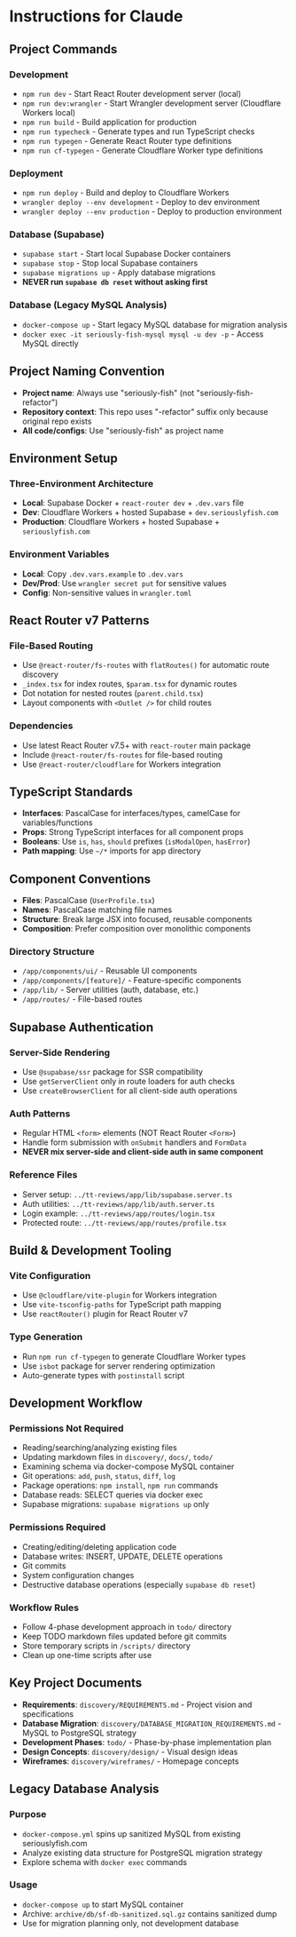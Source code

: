 # Instructions for Claude

## Project Commands

### Development
- `npm run dev` - Start React Router development server (local)
- `npm run dev:wrangler` - Start Wrangler development server (Cloudflare Workers local)
- `npm run build` - Build application for production
- `npm run typecheck` - Generate types and run TypeScript checks
- `npm run typegen` - Generate React Router type definitions
- `npm run cf-typegen` - Generate Cloudflare Worker type definitions

### Deployment
- `npm run deploy` - Build and deploy to Cloudflare Workers
- `wrangler deploy --env development` - Deploy to dev environment
- `wrangler deploy --env production` - Deploy to production environment

### Database (Supabase)
- `supabase start` - Start local Supabase Docker containers
- `supabase stop` - Stop local Supabase containers
- `supabase migrations up` - Apply database migrations
- **NEVER run `supabase db reset` without asking first**

### Database (Legacy MySQL Analysis)
- `docker-compose up` - Start legacy MySQL database for migration analysis
- `docker exec -it seriously-fish-mysql mysql -u dev -p` - Access MySQL directly

## Project Naming Convention

- **Project name**: Always use "seriously-fish" (not "seriously-fish-refactor")
- **Repository context**: This repo uses "-refactor" suffix only because original repo exists
- **All code/configs**: Use "seriously-fish" as project name

## Environment Setup

### Three-Environment Architecture
- **Local**: Supabase Docker + `react-router dev` + `.dev.vars` file
- **Dev**: Cloudflare Workers + hosted Supabase + `dev.seriouslyfish.com`
- **Production**: Cloudflare Workers + hosted Supabase + `seriouslyfish.com`

### Environment Variables
- **Local**: Copy `.dev.vars.example` to `.dev.vars`
- **Dev/Prod**: Use `wrangler secret put` for sensitive values
- **Config**: Non-sensitive values in `wrangler.toml`

## React Router v7 Patterns

### File-Based Routing
- Use `@react-router/fs-routes` with `flatRoutes()` for automatic route discovery
- `_index.tsx` for index routes, `$param.tsx` for dynamic routes
- Dot notation for nested routes (`parent.child.tsx`)
- Layout components with `<Outlet />` for child routes

### Dependencies
- Use latest React Router v7.5+ with `react-router` main package
- Include `@react-router/fs-routes` for file-based routing
- Use `@react-router/cloudflare` for Workers integration

## TypeScript Standards

- **Interfaces**: PascalCase for interfaces/types, camelCase for variables/functions
- **Props**: Strong TypeScript interfaces for all component props
- **Booleans**: Use `is`, `has`, `should` prefixes (`isModalOpen`, `hasError`)
- **Path mapping**: Use `~/*` imports for app directory

## Component Conventions

- **Files**: PascalCase (`UserProfile.tsx`)
- **Names**: PascalCase matching file names
- **Structure**: Break large JSX into focused, reusable components
- **Composition**: Prefer composition over monolithic components

### Directory Structure
- `/app/components/ui/` - Reusable UI components
- `/app/components/[feature]/` - Feature-specific components
- `/app/lib/` - Server utilities (auth, database, etc.)
- `/app/routes/` - File-based routes

## Supabase Authentication

### Server-Side Rendering
- Use `@supabase/ssr` package for SSR compatibility
- Use `getServerClient` only in route loaders for auth checks
- Use `createBrowserClient` for all client-side auth operations

### Auth Patterns
- Regular HTML `<form>` elements (NOT React Router `<Form>`)
- Handle form submission with `onSubmit` handlers and `FormData`
- **NEVER mix server-side and client-side auth in same component**

### Reference Files
- Server setup: `../tt-reviews/app/lib/supabase.server.ts`
- Auth utilities: `../tt-reviews/app/lib/auth.server.ts`
- Login example: `../tt-reviews/app/routes/login.tsx`
- Protected route: `../tt-reviews/app/routes/profile.tsx`

## Build & Development Tooling

### Vite Configuration
- Use `@cloudflare/vite-plugin` for Workers integration
- Use `vite-tsconfig-paths` for TypeScript path mapping
- Use `reactRouter()` plugin for React Router v7

### Type Generation
- Run `npm run cf-typegen` to generate Cloudflare Worker types
- Use `isbot` package for server rendering optimization
- Auto-generate types with `postinstall` script

## Development Workflow

### Permissions Not Required
- Reading/searching/analyzing existing files
- Updating markdown files in `discovery/`, `docs/`, `todo/`
- Examining schema via docker-compose MySQL container
- Git operations: `add`, `push`, `status`, `diff`, `log`
- Package operations: `npm install`, `npm run` commands
- Database reads: SELECT queries via docker exec
- Supabase migrations: `supabase migrations up` only

### Permissions Required
- Creating/editing/deleting application code
- Database writes: INSERT, UPDATE, DELETE operations
- Git commits
- System configuration changes
- Destructive database operations (especially `supabase db reset`)

### Workflow Rules
- Follow 4-phase development approach in `todo/` directory
- Keep TODO markdown files updated before git commits
- Store temporary scripts in `/scripts/` directory
- Clean up one-time scripts after use

## Key Project Documents

- **Requirements**: `discovery/REQUIREMENTS.md` - Project vision and specifications
- **Database Migration**: `discovery/DATABASE_MIGRATION_REQUIREMENTS.md` - MySQL to PostgreSQL strategy
- **Development Phases**: `todo/` - Phase-by-phase implementation plan
- **Design Concepts**: `discovery/design/` - Visual design ideas
- **Wireframes**: `discovery/wireframes/` - Homepage concepts

## Legacy Database Analysis

### Purpose
- `docker-compose.yml` spins up sanitized MySQL from existing seriouslyfish.com
- Analyze existing data structure for PostgreSQL migration strategy
- Explore schema with `docker exec` commands

### Usage
- `docker-compose up` to start MySQL container
- Archive: `archive/db/sf-db-sanitized.sql.gz` contains sanitized dump
- Use for migration planning only, not development database